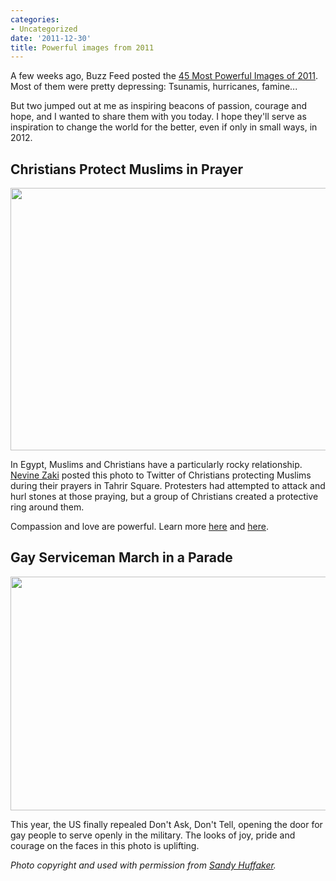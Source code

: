 ```yaml
---
categories:
- Uncategorized
date: '2011-12-30'
title: Powerful images from 2011
---
```


A few weeks ago, Buzz Feed posted the <a href="http://www.buzzfeed.com/mjs538/the-most-powerful-photos-of-2011">45 Most Powerful Images of 2011</a>. Most of them were pretty depressing: Tsunamis, hurricanes, famine...

But two jumped out at me as inspiring beacons of passion, courage and hope, and I wanted to share them with you today. I hope they'll serve as inspiration to change the world for the better, even if only in small ways, in 2012.

<h2>Christians Protect Muslims in Prayer</h2>

<img src="https://gomakethings.com/wp-content/uploads/2011/12/Christian-Muslim.jpg" alt="" title="Christian-Muslim" width="560" height="420" class="aligncenter size-full wp-image-1795" />

In Egypt, Muslims and Christians have a particularly rocky relationship. <a href="https://twitter.com/#!/NevineZaki">Nevine Zaki</a> posted this photo to Twitter of Christians protecting Muslims during their prayers in Tahrir Square. Protesters had attempted to attack and hurl stones at those praying, but a group of Christians created a protective ring around them.

Compassion and love are powerful. Learn more <a href="http://photoblog.msnbc.msn.com/_news/2011/02/03/5981906-christians-protect-muslims-during-prayer-in-cairos-dangerous-tahrir-square">here</a> and <a href="https://www.youtube.com/watch?v=AqXfZTgOCOE">here</a>.

<h2>Gay Serviceman March in a Parade</h2>

<img src="https://gomakethings.com/wp-content/uploads/2011/12/Gay-Military-Parade.jpg" alt="" title="Gay-Military-Parade" width="560" height="374" class="aligncenter size-full wp-image-1796" />

This year, the US finally repealed Don't Ask, Don't Tell, opening the door for gay people to serve openly in the military. The looks of joy, pride and courage on the faces in this photo is uplifting.

<em>Photo copyright and used with permission from <a href="http://sandyhuffakerjr.com/">Sandy Huffaker</a>.</em>